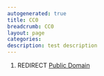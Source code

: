 ```yaml
---
autogenerated: true
title: CC0
breadcrumb: CC0
layout: page
categories: 
description: test description
---
```


1.  REDIRECT [Public Domain](Public_Domain)
